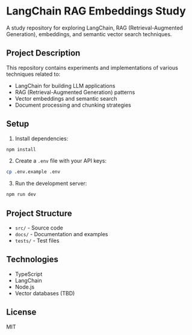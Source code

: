 # LangChain RAG Embeddings Study

A study repository for exploring LangChain, RAG (Retrieval-Augmented Generation), embeddings, and semantic vector search techniques.

## Project Description

This repository contains experiments and implementations of various techniques related to:
- LangChain for building LLM applications
- RAG (Retrieval-Augmented Generation) patterns
- Vector embeddings and semantic search
- Document processing and chunking strategies

## Setup

1. Install dependencies:
```bash
npm install
```

2. Create a `.env` file with your API keys:
```bash
cp .env.example .env
```

3. Run the development server:
```bash
npm run dev
```

## Project Structure

- `src/` - Source code
- `docs/` - Documentation and examples
- `tests/` - Test files

## Technologies

- TypeScript
- LangChain
- Node.js
- Vector databases (TBD)

## License

MIT 